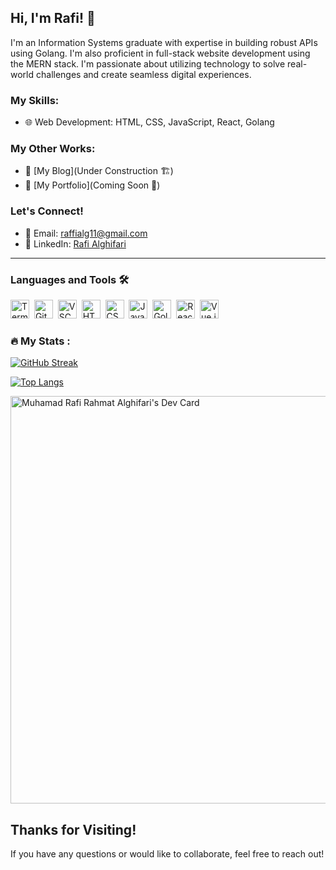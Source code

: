 ## Hi, I'm Rafi! 👋
I'm an Information Systems graduate with expertise in building robust APIs using Golang. I'm also proficient in full-stack website development using the MERN stack. I'm passionate about utilizing technology to solve real-world challenges and create seamless digital experiences.

### My Skills:
- 🌐 Web Development: HTML, CSS, JavaScript, React, Golang

### My Other Works:
- 📝 [My Blog](Under Construction 🏗️)
- 📂 [My Portfolio](Coming Soon 🚀)

### Let's Connect!
- 📧 Email: raffialg11@gmail.com
- 💼 LinkedIn: [Rafi Alghifari](https://linkedin.com/in/rafi-alghifari)
---
### Languages and Tools 🛠️
<img src="https://cdn.jsdelivr.net/gh/devicons/devicon/icons/bash/bash-original.svg" alt="Terminal" width="30" height="30"/>&nbsp;
<img src="https://cdn.jsdelivr.net/gh/devicons/devicon/icons/git/git-original.svg" alt="Git" width="30" height="30"/>&nbsp;
<img src="https://cdn.jsdelivr.net/gh/devicons/devicon/icons/vscode/vscode-original.svg" alt="VSCode" width="30" height="30"/>&nbsp;
<img src="https://cdn.jsdelivr.net/gh/devicons/devicon/icons/html5/html5-original.svg" alt="HTML5" width="30" height="30"/>&nbsp;
<img src="https://cdn.jsdelivr.net/gh/devicons/devicon/icons/css3/css3-original.svg" alt="CSS3" width="30" height="30"/>&nbsp;
<img src="https://cdn.jsdelivr.net/gh/devicons/devicon/icons/javascript/javascript-original.svg" alt="JavaScript" width="30" height="30"/>&nbsp;
<img src="https://cdn.jsdelivr.net/gh/devicons/devicon/icons/go/go-original.svg" alt="Golang" width="30" height="30"/>&nbsp;
<img src="https://cdn.jsdelivr.net/gh/devicons/devicon/icons/react/react-original.svg" alt="React" width="30" height="30"/>&nbsp;
<img src="https://cdn.jsdelivr.net/gh/devicons/devicon/icons/vuejs/vuejs-original.svg" alt="Vue.js" width="30" height="30"/>&nbsp;

### :fire: My Stats :
[![GitHub Streak](http://github-readme-streak-stats.herokuapp.com?user=rafialg11&theme=dark&background=000000)](https://git.io/streak-stats)

[![Top Langs](https://github-readme-stats.vercel.app/api/top-langs/?username=rafialg11&layout=compact&theme=vision-friendly-dark)](https://github.com/rafialg11/github-readme-stats)

<a href="https://app.daily.dev/rafialg1"><img src="https://api.daily.dev/devcards/v2/rQcp2k5i3Ji1vBbn27svQ.png?type=wide&r=axo" width="652" alt="Muhamad Rafi Rahmat Alghifari's Dev Card"/></a>


## Thanks for Visiting!
If you have any questions or would like to collaborate, feel free to reach out!
